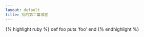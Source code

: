 ```yaml
---
layout: default
title: 我的第二篇博客
---
```

{% highlight ruby %}
def foo
	puts 'foo'
end
{% endhighlight %}
